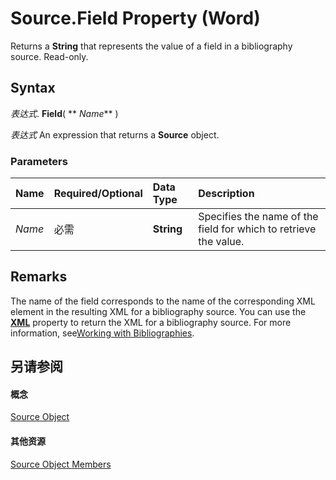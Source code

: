 
# Source.Field Property (Word)

Returns a  **String** that represents the value of a field in a bibliography source. Read-only.


## Syntax

 _表达式_. **Field**( ** _Name_** )

 _表达式_ An expression that returns a **Source** object.


### Parameters



|**Name**|**Required/Optional**|**Data Type**|**Description**|
|:-----|:-----|:-----|:-----|
| _Name_|必需|**String**|Specifies the name of the field for which to retrieve the value.|

## Remarks

The name of the field corresponds to the name of the corresponding XML element in the resulting XML for a bibliography source. You can use the  **[XML](811cd77f-558d-a884-3ef3-911c79410b2f.md)** property to return the XML for a bibliography source. For more information, see[Working with Bibliographies](ce05a0bd-bacd-16e1-0ab0-793a47a15da5.md).


## 另请参阅


#### 概念


[Source Object](f90108a8-6432-a700-86ce-7b8f9e9c034b.md)
#### 其他资源


[Source Object Members](http://msdn.microsoft.com/library/d1be6850-a26b-38cd-0107-15199fdecb61%28Office.15%29.aspx)